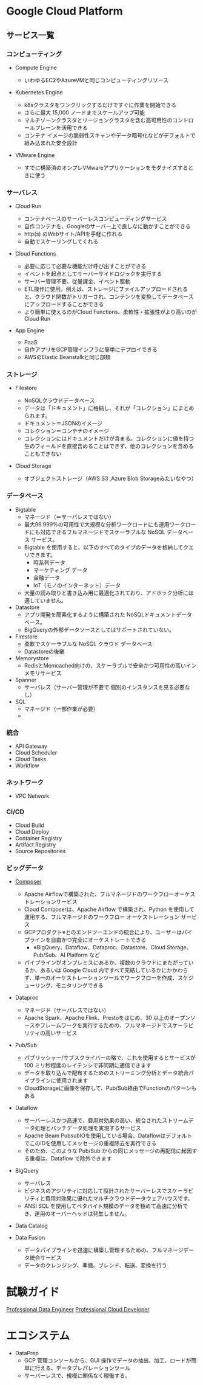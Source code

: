 # Google Cloud Platform

## サービス一覧


### コンピューティング

- Compute Engine
  - いわゆるEC2やAzureVMと同じコンピューティングリソース

- Kubernetes Engine
  - k8sクラスタをワンクリックするだけですぐに作業を開始できる
  - さらに最大 15,000 ノードまでスケールアップ可能
  - マルチゾーンクラスタとリージョンクラスタを含む高可用性のコントロールプレーンを活用できる
  - コンテナ イメージの脆弱性スキャンやデータ暗号化などがデフォルトで組み込まれた安全設計

- VMware Engine
  - すでに構築済のオンプレVMwareアプリケーションをモダナイズするときに使う

### サーバレス

- Cloud Run
  - コンテナベースのサーバーレスコンピューディングサービス
  - 自作コンテナを、Googleのサーバー上で良しなに動かすことができる
  - http(s) のWebサイト/APIを手軽に作れる
  - 自動でスケーリングしてくれる

- Cloud Functions
  - 必要に応じて必要な機能だけ呼び出すことができる
  - イベントを起点としてサーバーサイドロジックを実行する
  - サーバー管理不要、従量課金、イベント駆動
  - ETL操作に使用。例えば、ストレージにファイルアップロードされると、クラウド関数がトリガーされ、コンテンツを変換してデータベースにアップロードすることができる
  - より簡単に使えるのがCloud Functions、柔軟性・拡張性がより高いのがCloud Run
  

- App Engine
  - PaaS
  - 自作アプリをGCP管理インフラに簡単にデプロイできる
  - AWSのElastic Beanstalkと同じ部類

### ストレージ

- Filestore
  - NoSQLクラウドデータベース 
  - データは「ドキュメント」に格納し、それが「コレクション」にまとめられます。
  - ドキュメント＝JSONのイメージ
  - コレクション＝コンテナのイメージ
  - コレクションにはドキュメントだけが含まる。コレクションに値を持つ生のフィールドを直接含めることはできず、他のコレクションを含めることもできない


- Cloud Storage
  - オブジェクトストレージ（AWS S3 ,Azure Blob Storageみたいなやつ） 

### データベース

- Bigtable
  - マネージド（＝サーバレスではない）
  - 最大99.999%の可用性で大規模な分析ワークロードにも運用ワークロードにも対応できるフルマネージドでスケーラブルな NoSQL データベース サービス。
  - Bigtable を使用すると、以下のすべてのタイプのデータを格納してクエリできます。
    * 時系列データ
    * マーケティング データ
    * 金融データ
    * IoT（モノのインターネット）データ
  - 大量の読み取りと書き込み用に最適化されており、アドホック分析には適していません。
- Datastore
  - アプリ開発を簡素化するように構築された NoSQLドキュメントデータベース。
  - BigQueryの外部データソースとしてはサポートされていない。
- Firestore
  - 柔軟でスケーラブルな NoSQL クラウド データベース
  - Datastoreの後継
- Memorystore
  - RedisとMemcached向けの、スケーラブルで安全かつ可用性の高いインメモリサービス
- Spanner
  - サーバレス（サーバー管理が不要で 個別のインスタンスを見る必要なし）
- SQL
  - マネージド（一部作業が必要）
  - 

### 統合

- API Gateway
- Cloud Scheduler
- Cloud Tasks
- Workflow

### ネットワーク

- VPC Network

### CI/CD

- Cloud Build
- Cloud Deploy
- Container Registry
- Artifact Registry
- Source Repositories

### ビッグデータ

- [Composer](https://cloud.google.com/composer)
  - Apache Airflowで構築された、フルマネージドのワークフローオーケストレーションサービス
  - Cloud Composerは、Apache Airflow で構築され、Python を使用して運用する、フルマネージドのワークフロー オーケストレーション サービス
  - GCPプロダクト※とのエンドツーエンドの統合により、ユーザーはパイプラインを自由かつ完全にオーケストレートできる
    - ※BigQuery、Dataflow、Dataproc、Datastore、Cloud Storage、Pub/Sub、AI Platform など
  - パイプラインがオンプレミスにあるか、複数のクラウドにまたがっているか、あるいは Google Cloud 内ですべて完結しているかにかかわらず、単一のオーケストレーションツールでワークフローを作成、スケジューリング、モニタリングできる
- Dataproc
  - マネージド（サーバレスではない）
  - Apache Spark、Apache Flink、Prestoをはじめ、30 以上のオープンソースやフレームワークを実行するための、フルマネージドでスケーラビリティの高いサービス
- Pub/Sub
  - パブリッシャー/サブスクライバーの略で、これを使用するとサービスが100 ミリ秒程度のレイテンシで非同期に通信できます
  - データを取り込んで配布するためのストリーミング分析とデータ統合パイプラインに使用されます
  - CloudStorageに画像を保存して、Pub/Sub経由でFunctionのパターンもある
- Dataflow
  - サーバーレスかつ高速で、費用対効果の高い、統合されたストリームデータ処理とバッチデータ処理を実現するサービス
  - Apache Beam PubsubIOを使用している場合、DataflowはデフォルトでこのIDを使用してメッセージの重複除去を実行できる
  - そのため、このような Pub/Sub からの同じメッセージの再配信に起因する重複は、Dataflow で除外できます
- BigQuery
  - サーバレス
  - ビジネスのアジリティに対応して設計されたサーバーレスでスケーラビリティと費用対効果に優れたマルチクラウドデータウェアハウスです。
  - ANSI SQL を使用してペタバイト規模のデータを極めて高速に分析でき、運用のオーバーヘッドは発生しません。
  
- Data Catalog
- Data Fusion
  - データパイプラインを迅速に構築し管理するための、フルマネージデータ統合サービス
  - データのクレンジング、準備、ブレンド、転送、変換を行う 

# 試験ガイド

[Professional Data Engineer](https://cloud.google.com/certification/guides/data-engineer?hl=ja)
[Professional Cloud Developer](https://cloud.google.com/certification/guides/cloud-developer?hl=ja)


# エコシステム

- DataPrep
  - GCP 管理コンソールから、GUI 操作でデータの抽出、加工、ロードが簡単に行える、データプレパレーションツール
  - サーバーレスで、規模に関係なく稼働する。


